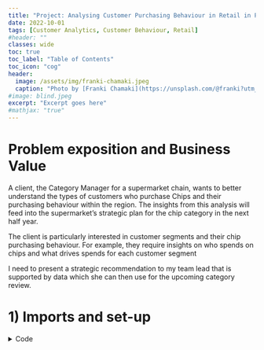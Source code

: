 ```yaml
---
title: "Project: Analysing Customer Purchasing Behaviour in Retail in Python"
date: 2022-10-01
tags: [Customer Analytics, Customer Behaviour, Retail]
#header: ""
classes: wide
toc: true
toc_label: "Table of Contents"
toc_icon: "cog"
header:
  image: /assets/img/franki-chamaki.jpeg
  caption: "Photo by [Franki Chamaki](https://unsplash.com/@franki?utm_source=unsplash&utm_medium=referral&utm_content=creditCopyText) on [Unsplash](https://unsplash.com/?utm_source=unsplash&utm_medium=referral&utm_content=creditCopyText)"
#image: blind.jpeg
excerpt: "Excerpt goes here"
#mathjax: "true"
---
```




# Problem exposition and Business Value

A client, the Category Manager for a supermarket chain, wants to better understand the types of customers who purchase Chips and their purchasing behaviour within the region. The insights from this analysis will feed into the supermarket’s strategic plan for the chip category in the next half year.

The client is particularly interested in customer segments and their chip purchasing behaviour. For example, they require insights on who spends on chips and what drives spends for each customer segment

I need to present a strategic recommendation to my team lead that is supported by data which she can then use for the upcoming category review.

# 1) Imports and set-up


<details><summary>Code</summary><figure class="highlight">
    <pre><code data-lang="python"><span class="s1"> {% highlight python %}
    import pandas as pd
    import numpy as np
    import matplotlib.pyplot as plt
    import seaborn as sns
    import datetime

    plt.style.use('fivethirtyeight')
    {% endhighlight %} </span></code></pre></figure></details>


# 2) Load Datasets


```python
df_trans = pd.read_csv('/path_to_data/transaction_data.csv')
df_behv = pd.read_csv('/path_to_data/purchase_behaviour.csv')

```

# 3) Data Cleaning

## 3.1) Transactions dataset


```python
# find missing values

df_trans.isnull().sum()
```




    DATE              0
    STORE_NBR         0
    LYLTY_CARD_NBR    0
    TXN_ID            0
    PROD_NBR          0
    PROD_NAME         0
    PROD_QTY          0
    TOT_SALES         0
    dtype: int64




```python
# look at data types

df_trans.dtypes
```




    DATE               object
    STORE_NBR           int64
    LYLTY_CARD_NBR      int64
    TXN_ID              int64
    PROD_NBR            int64
    PROD_NAME          object
    PROD_QTY            int64
    TOT_SALES         float64
    dtype: object




```python
# change "DATE" column to datetime and PROD_NAME to string

df_trans['DATE'] = pd.to_datetime(df_trans['DATE'])
df_trans['PROD_NAME'] = df_trans['PROD_NAME'].astype('string')
```


```python
df_trans.dtypes
```




    DATE              datetime64[ns]
    STORE_NBR                  int64
    LYLTY_CARD_NBR             int64
    TXN_ID                     int64
    PROD_NBR                   int64
    PROD_NAME                 string
    PROD_QTY                   int64
    TOT_SALES                float64
    dtype: object




```python
# look at distributions and extreme values

df_trans.describe()
```




<div>
<style scoped>
    .dataframe tbody tr th:only-of-type {
        vertical-align: middle;
    }

    .dataframe tbody tr th {
        vertical-align: top;
    }

    .dataframe thead th {
        text-align: right;
    }
</style>
<table border="1" class="dataframe">
  <thead>
    <tr style="text-align: right;">
      <th></th>
      <th>STORE_NBR</th>
      <th>LYLTY_CARD_NBR</th>
      <th>TXN_ID</th>
      <th>PROD_NBR</th>
      <th>PROD_QTY</th>
      <th>TOT_SALES</th>
    </tr>
  </thead>
  <tbody>
    <tr>
      <th>count</th>
      <td>264836.00000</td>
      <td>2.648360e+05</td>
      <td>2.648360e+05</td>
      <td>264836.000000</td>
      <td>264836.000000</td>
      <td>264836.000000</td>
    </tr>
    <tr>
      <th>mean</th>
      <td>135.08011</td>
      <td>1.355495e+05</td>
      <td>1.351583e+05</td>
      <td>56.583157</td>
      <td>1.907309</td>
      <td>7.304200</td>
    </tr>
    <tr>
      <th>std</th>
      <td>76.78418</td>
      <td>8.057998e+04</td>
      <td>7.813303e+04</td>
      <td>32.826638</td>
      <td>0.643654</td>
      <td>3.083226</td>
    </tr>
    <tr>
      <th>min</th>
      <td>1.00000</td>
      <td>1.000000e+03</td>
      <td>1.000000e+00</td>
      <td>1.000000</td>
      <td>1.000000</td>
      <td>1.500000</td>
    </tr>
    <tr>
      <th>25%</th>
      <td>70.00000</td>
      <td>7.002100e+04</td>
      <td>6.760150e+04</td>
      <td>28.000000</td>
      <td>2.000000</td>
      <td>5.400000</td>
    </tr>
    <tr>
      <th>50%</th>
      <td>130.00000</td>
      <td>1.303575e+05</td>
      <td>1.351375e+05</td>
      <td>56.000000</td>
      <td>2.000000</td>
      <td>7.400000</td>
    </tr>
    <tr>
      <th>75%</th>
      <td>203.00000</td>
      <td>2.030942e+05</td>
      <td>2.027012e+05</td>
      <td>85.000000</td>
      <td>2.000000</td>
      <td>9.200000</td>
    </tr>
    <tr>
      <th>max</th>
      <td>272.00000</td>
      <td>2.373711e+06</td>
      <td>2.415841e+06</td>
      <td>114.000000</td>
      <td>200.000000</td>
      <td>650.000000</td>
    </tr>
  </tbody>
</table>
</div>



Let's investigate the highest TOT_SALES value


```python
df_trans[df_trans['TOT_SALES'] == 650]
```




<div>
<style scoped>
    .dataframe tbody tr th:only-of-type {
        vertical-align: middle;
    }

    .dataframe tbody tr th {
        vertical-align: top;
    }

    .dataframe thead th {
        text-align: right;
    }
</style>
<table border="1" class="dataframe">
  <thead>
    <tr style="text-align: right;">
      <th></th>
      <th>DATE</th>
      <th>STORE_NBR</th>
      <th>LYLTY_CARD_NBR</th>
      <th>TXN_ID</th>
      <th>PROD_NBR</th>
      <th>PROD_NAME</th>
      <th>PROD_QTY</th>
      <th>TOT_SALES</th>
    </tr>
  </thead>
  <tbody>
    <tr>
      <th>69762</th>
      <td>2018-08-19</td>
      <td>226</td>
      <td>226000</td>
      <td>226201</td>
      <td>4</td>
      <td>Dorito Corn Chp     Supreme 380g</td>
      <td>200</td>
      <td>650.0</td>
    </tr>
    <tr>
      <th>69763</th>
      <td>2019-05-20</td>
      <td>226</td>
      <td>226000</td>
      <td>226210</td>
      <td>4</td>
      <td>Dorito Corn Chp     Supreme 380g</td>
      <td>200</td>
      <td>650.0</td>
    </tr>
  </tbody>
</table>
</div>



Since the second highest TOT_SALES value is 29.5, this is clearly an outlier so I will drop this value


```python
df_trans.drop([69762, 69763], axis = 0, inplace = True)
```


```python
# Check for duplicate values

df_trans[df_trans.duplicated()]
```




<div>
<style scoped>
    .dataframe tbody tr th:only-of-type {
        vertical-align: middle;
    }

    .dataframe tbody tr th {
        vertical-align: top;
    }

    .dataframe thead th {
        text-align: right;
    }
</style>
<table border="1" class="dataframe">
  <thead>
    <tr style="text-align: right;">
      <th></th>
      <th>DATE</th>
      <th>STORE_NBR</th>
      <th>LYLTY_CARD_NBR</th>
      <th>TXN_ID</th>
      <th>PROD_NBR</th>
      <th>PROD_NAME</th>
      <th>PROD_QTY</th>
      <th>TOT_SALES</th>
    </tr>
  </thead>
  <tbody>
    <tr>
      <th>124845</th>
      <td>2018-01-10</td>
      <td>107</td>
      <td>107024</td>
      <td>108462</td>
      <td>45</td>
      <td>Smiths Thinly Cut   Roast Chicken 175g</td>
      <td>2</td>
      <td>6.0</td>
    </tr>
  </tbody>
</table>
</div>



There seems to be a single duplicated row. I will drop this.


```python
df_trans.drop(124845, axis = 0, inplace = True)
```


```python
# clean up PROD_NAME column by

# fixing spaces

for i in range(25):
    df_trans['PROD_NAME'] = df_trans['PROD_NAME'].replace(i*' ', ' ')

# removing whitespace

df_trans['PROD_NAME'] = df_trans['PROD_NAME'].str.strip()

# correcting misspelling of Doritos brand

df_trans['PROD_NAME'] = df_trans['PROD_NAME'].str.replace('Dorito', 'Doritos')
df_trans['PROD_NAME'] = df_trans['PROD_NAME'].str.replace('Doritoss', 'Doritos')
```


```python
df_trans['PROD_NAME'].value_counts().to_frame()
```




<div>
<style scoped>
    .dataframe tbody tr th:only-of-type {
        vertical-align: middle;
    }

    .dataframe tbody tr th {
        vertical-align: top;
    }

    .dataframe thead th {
        text-align: right;
    }
</style>
<table border="1" class="dataframe">
  <thead>
    <tr style="text-align: right;">
      <th></th>
      <th>PROD_NAME</th>
    </tr>
  </thead>
  <tbody>
    <tr>
      <th>Kettle Mozzarella   Basil &amp; Pesto 175g</th>
      <td>3304</td>
    </tr>
    <tr>
      <th>Kettle Tortilla ChpsHny&amp;Jlpno Chili 150g</th>
      <td>3296</td>
    </tr>
    <tr>
      <th>Cobs Popd Swt/Chlli &amp;Sr/Cream Chips 110g</th>
      <td>3269</td>
    </tr>
    <tr>
      <th>Tyrrells Crisps     Ched &amp; Chives 165g</th>
      <td>3268</td>
    </tr>
    <tr>
      <th>Cobs Popd Sea Salt  Chips 110g</th>
      <td>3265</td>
    </tr>
    <tr>
      <th>...</th>
      <td>...</td>
    </tr>
    <tr>
      <th>RRD Pc Sea Salt     165g</th>
      <td>1431</td>
    </tr>
    <tr>
      <th>Woolworths Medium   Salsa 300g</th>
      <td>1430</td>
    </tr>
    <tr>
      <th>NCC Sour Cream &amp;    Garden Chives 175g</th>
      <td>1419</td>
    </tr>
    <tr>
      <th>French Fries Potato Chips 175g</th>
      <td>1418</td>
    </tr>
    <tr>
      <th>WW Crinkle Cut      Original 175g</th>
      <td>1410</td>
    </tr>
  </tbody>
</table>
<p>114 rows × 1 columns</p>
</div>



## 3.2) Behaviours dataset


```python
# look at data types

df_behv.dtypes

# change "LIFESTAGE" and "PREMIUM_CUSTOMER" variables to 'string' type

df_behv['LIFESTAGE'] = df_behv['LIFESTAGE'].astype('string')
df_behv['PREMIUM_CUSTOMER'] = df_behv['PREMIUM_CUSTOMER'].astype('string')
```


```python
# check for duplicates

df_behv[df_behv.duplicated()]
```




<div>
<style scoped>
    .dataframe tbody tr th:only-of-type {
        vertical-align: middle;
    }

    .dataframe tbody tr th {
        vertical-align: top;
    }

    .dataframe thead th {
        text-align: right;
    }
</style>
<table border="1" class="dataframe">
  <thead>
    <tr style="text-align: right;">
      <th></th>
      <th>LYLTY_CARD_NBR</th>
      <th>LIFESTAGE</th>
      <th>PREMIUM_CUSTOMER</th>
    </tr>
  </thead>
  <tbody>
  </tbody>
</table>
</div>



There are no duplicates

# 4) Data Engineering


```python
# create feature to capture 'packet size'

df_trans['Packet Size'] = df_trans['PROD_NAME'].astype('str').str.extractall('(\d+)').unstack().fillna('').sum(axis=1).astype(int)

# create feature to capture year and month

df_trans['year_month'] = df_trans['DATE'].dt.to_period('M')

# create brand name feature

df_trans['brand_name'] = df_trans['PROD_NAME'].str.split(' ').str[0]
```

# 5) Merge datasets


```python
merged_df = pd.merge(df_trans, df_behv, how = 'inner', on = 'LYLTY_CARD_NBR')
merged_df.head()
```




<div>
<style scoped>
    .dataframe tbody tr th:only-of-type {
        vertical-align: middle;
    }

    .dataframe tbody tr th {
        vertical-align: top;
    }

    .dataframe thead th {
        text-align: right;
    }
</style>
<table border="1" class="dataframe">
  <thead>
    <tr style="text-align: right;">
      <th></th>
      <th>DATE</th>
      <th>STORE_NBR</th>
      <th>LYLTY_CARD_NBR</th>
      <th>TXN_ID</th>
      <th>PROD_NBR</th>
      <th>PROD_NAME</th>
      <th>PROD_QTY</th>
      <th>TOT_SALES</th>
      <th>Packet Size</th>
      <th>year_month</th>
      <th>brand_name</th>
      <th>LIFESTAGE</th>
      <th>PREMIUM_CUSTOMER</th>
    </tr>
  </thead>
  <tbody>
    <tr>
      <th>0</th>
      <td>2018-10-17</td>
      <td>1</td>
      <td>1000</td>
      <td>1</td>
      <td>5</td>
      <td>Natural Chip        Compny SeaSalt175g</td>
      <td>2</td>
      <td>6.0</td>
      <td>175</td>
      <td>2018-10</td>
      <td>Natural</td>
      <td>YOUNG SINGLES/COUPLES</td>
      <td>Premium</td>
    </tr>
    <tr>
      <th>1</th>
      <td>2019-05-14</td>
      <td>1</td>
      <td>1307</td>
      <td>348</td>
      <td>66</td>
      <td>CCs Nacho Cheese    175g</td>
      <td>3</td>
      <td>6.3</td>
      <td>175</td>
      <td>2019-05</td>
      <td>CCs</td>
      <td>MIDAGE SINGLES/COUPLES</td>
      <td>Budget</td>
    </tr>
    <tr>
      <th>2</th>
      <td>2018-10-11</td>
      <td>1</td>
      <td>1307</td>
      <td>346</td>
      <td>96</td>
      <td>WW Original Stacked Chips 160g</td>
      <td>2</td>
      <td>3.8</td>
      <td>160</td>
      <td>2018-10</td>
      <td>WW</td>
      <td>MIDAGE SINGLES/COUPLES</td>
      <td>Budget</td>
    </tr>
    <tr>
      <th>3</th>
      <td>2019-09-03</td>
      <td>1</td>
      <td>1307</td>
      <td>347</td>
      <td>54</td>
      <td>CCs Original 175g</td>
      <td>1</td>
      <td>2.1</td>
      <td>175</td>
      <td>2019-09</td>
      <td>CCs</td>
      <td>MIDAGE SINGLES/COUPLES</td>
      <td>Budget</td>
    </tr>
    <tr>
      <th>4</th>
      <td>2019-05-20</td>
      <td>1</td>
      <td>1343</td>
      <td>383</td>
      <td>61</td>
      <td>Smiths Crinkle Cut  Chips Chicken 170g</td>
      <td>2</td>
      <td>2.9</td>
      <td>170</td>
      <td>2019-05</td>
      <td>Smiths</td>
      <td>MIDAGE SINGLES/COUPLES</td>
      <td>Budget</td>
    </tr>
  </tbody>
</table>
</div>



# 6) EDA

## 6.1) Univariate Analysis - Purchase Frequency

We can find purchase frequency by looking at the number of transactions segmented by different variables



<details><summary>Code</summary><figure class="highlight">
    <pre><code data-lang="python"><span class="s1"> {% highlight python %}
    def uni_plot(feature, color, suptitle, title):
        a = merged_df[feature].value_counts().to_frame()
        a.reset_index(inplace = True)
        a.rename({'index':str(feature), str(feature):'Frequency'},
                   axis = 1, inplace = True)
        a.sort_values(by = 'Frequency', ascending = True, inplace = True)

        if len(a) > 10:
            a = a.iloc[len(a)-10:len(a)]

        if  merged_df[feature].dtype == int:
            merged_df[feature] = merged_df[feature].astype('string')


        plt.figure(figsize = (10, 6))
        plt.barh(a[feature], a['Frequency'], color = color, alpha = 0.7)
        plt.xlabel('Number of Transactions', size = 11)
        plt.xticks(size = 9)
        plt.ylabel(str(feature), size = 11)
        plt.yticks(size = 9)
        plt.title(title, size = 14)
        plt.suptitle(suptitle)


        plt.show()
        {% endhighlight %} </span></code></pre></figure></details>


### 6.11) Lifestage


<details><summary>Code</summary><figure class="highlight">
    <pre><code data-lang="python"><span class="s1"> {% highlight python %}
    uni_plot('LIFESTAGE', '#CF9893', 'Older Customers Purchase Chips Most Frequently',
         'Distribution of Transactions by Customers\' Lifestage')
         {% endhighlight %} </span></code></pre></figure></details>


<img src="{{ site.url }}{{ site.baseurl }}/images/retail-behaviour/output_31_0.png" alt="None">




```python
# let's also quickly find out how many customers are in each stage

merged_df.LYLTY_CARD_NBR.nunique() # yields 72636
```




    72636


And what proportion of the total customers do customers from the above segment make up?


<details><summary>Code</summary><figure class="highlight">
    <pre><code data-lang="python"><span class="s1"> {% highlight python %}
    cust_count = []
    lifestages = list(set(merged_df.LIFESTAGE))

    for i in lifestages:
        cust_count.append(merged_df[merged_df['LIFESTAGE'] == i]['LYLTY_CARD_NBR'].nunique())

    cust_per_lifestage = pd.DataFrame({'Lifestage': lifestages,
                                       'num_customers':cust_count})


    colors = ['#fbf8cc', '#fde4cf', '#f1c0e8',
              '#cfbaf0', '#a3c4f3', '#8eecf5',
              '#b9fbc0']


    fig1, ax1 = plt.subplots(figsize = (9, 8))

    ax1.pie(cust_per_lifestage['num_customers'], labels = cust_per_lifestage['Lifestage'],
            autopct='%1.1f%%', shadow = False, startangle = 90,
            textprops = {'fontsize':'12'}, colors = colors)


    ax1.axis('equal')  
    plt.title('Customers in Each Segment as Share of All Customers', size = 14)
    plt.suptitle('Retirees and Older Singles/Couples Account for 2 Out of Every 5 Customers')
    plt.show()
    {% endhighlight %} </span></code></pre></figure></details>



<img src="{{ site.url }}{{ site.baseurl }}/images/retail-behaviour/output_33_0.png" alt="None">



### 6.12) Product Name


<details><summary>Code</summary><figure class="highlight">
    <pre><code data-lang="python"><span class="s1"> {% highlight python %}
    uni_plot('brand_name', '#BC7C9C', '"Kettle" and "Smiths" Brand Chips are Purchased with the Greatest Frequency',
         'Top 10 Most Frequently Purchased Products (Number of Transactions)')
    {% endhighlight %} </span></code></pre></figure></details>




<img src="{{ site.url }}{{ site.baseurl }}/images/retail-behaviour/output_35_0.png" alt="None">





**Takeaways**:


- Older customers, whether they are married, single, retired or with children purchase chips with the greatest frequency. This suggests these are valuable segments to our client. However, we must note that this is not the same as saying "older customers buy the greatest amount of chip products". We will explore this particular question later.


- The "Kettle" and "Smiths" brands saw the greatest number of purchases *by transaction*, not by number of chip products sold. "Kettle" chips are a clear outlier because there is a substantial gap between it and 2nd-placed "Smiths" chips. "Pringles" and "Doritos" round out the top 4 with the rest of the pack trailing far behind



### 6.13) Customer Category



<details><summary>Code</summary><figure class="highlight">
    <pre><code data-lang="python"><span class="s1"> {% highlight python %}
    uni_plot('PREMIUM_CUSTOMER', '#7A5980',
             'The Greatest Proportion of Transactions Involve the "Mainstream" Customer Category',
             'Number of Transactions by Customer Category')

    {% endhighlight %} </span></code></pre></figure></details>




<img src="{{ site.url }}{{ site.baseurl }}/images/retail-behaviour/output_38_0.png" alt="None">




**Takeaways**:

- Clearly, the greatest number of sales involve the "Mainstream" customer category, while "Premium" customers are responsible for the least number of sales.


- However, this is to be expected. Premium customers usually buy higher-priced products and price is inversely correlated with both purchase frequency (as shown here) and purchase quantity.

    As a result, while we can say that Mainstream customers purchase chips with the greatest frequency, we **cannot** say that they are responsible for the greatest revenue for our client. As we have no data on pricing, we are unable to explore this avenue further


As we did with lifestage, let's check what proportion of customers belong to each segment

<details><summary>Code</summary><figure class="highlight">
    <pre><code data-lang="python"><span class="s1"> {% highlight python %}
    cust_count = []
    categories = list(set(merged_df.PREMIUM_CUSTOMER))

    for i in categories:
        cust_count.append(merged_df[merged_df['PREMIUM_CUSTOMER'] == i]['LYLTY_CARD_NBR'].nunique())

    cust_per_category = pd.DataFrame({'Category': categories,
                                       'num_customers':cust_count})


    colors = ['#cdb4db', '#ffafcc', '#a2d2ff']


    fig1, ax1 = plt.subplots(figsize = (9, 8))

    ax1.pie(cust_per_category['num_customers'], labels = cust_per_category['Category'],
            autopct='%1.1f%%', shadow = False, startangle = 90,
            textprops = {'fontsize':'12'}, colors = colors)


    ax1.axis('equal')  
    plt.title('Customers in Each Segment as Share of All Customers', size = 14)
    plt.suptitle('For every 60 customers, 16 are Premium, 24 are Mainstream and 20 are Budget')
    #plt.tight_layout()
    plt.show()
    {% endhighlight %} </span></code></pre></figure></details>




<img src="{{ site.url }}{{ site.baseurl }}/images/retail-behaviour/output_40_0.png" alt="None">



### 6.14) Evolution of Number of Transactions Through Time


<details><summary>Code</summary><figure class="highlight">
    <pre><code data-lang="python"><span class="s1"> {% highlight python %}
    transactions_per_month = merged_df.year_month.value_counts().to_frame()

    transactions_per_month.reset_index(inplace = True)

    transactions_per_month.sort_values(by = 'index', inplace = True)

    transactions_per_month['index'] = transactions_per_month['index'].astype('string')

    transactions_per_month.plot(x = 'index', y = 'year_month',
                                kind = 'line', figsize = (10, 6),
                                color = '#A96DA3', alpha = 0.7)

    plt.xlabel('Month', size = 11)
    plt.xticks(size = 9)
    plt.ylabel('Number of Transactions', size = 11)
    plt.yticks(size = 9)
    plt.title('Number of Transactions by Month', size = 14)
    plt.suptitle('Vast Majority of Transactions Occur Between 07-2018 and 06-2019')

    plt.legend().remove()
    {% endhighlight %} </span></code></pre></figure></details>




<img src="{{ site.url }}{{ site.baseurl }}/images/retail-behaviour/output_42_0.png" alt="None">






**Takeaways**:

Interestingly, there is a sharp increase in the number of transactions During July 2017. This number stays fairly high and consistent until June 2018, then drops sharply again.



It is not clear from the data why this is occuring. There is no clear seasonality aspect to the sales of chips. Perhaps there was an extremely successful marketing campaign that coincided with this period of high sales, but this is really unlikely.



Whatever factor explains this graph is of paramount importance to the client because it yields an immense increase in sales


## 6.2) Bivariate Analysis - Total Qty of Products Sold (Best-Selling Products)

<details><summary>Code</summary><figure class="highlight">
    <pre><code data-lang="python"><span class="s1"> {% highlight python %}
    def aggregator(x, y, color, suptitle, title):
        df = merged_df.groupby(x)[y].sum().to_frame().reset_index().sort_values(by = y, ascending = True)

        if len(df) > 10:
            df = df.iloc[len(df) - 10:len(df)]

        plt.figure(figsize = (10, 6))
        plt.barh(df[x], df[y], color = color, alpha = 0.7)
        plt.xlabel(y, size = 11)
        plt.xticks(size = 9)
        plt.ylabel(x, size = 11)
        plt.yticks(size = 9)
        plt.title(title, size = 14)
        plt.suptitle(suptitle)


        plt.show()
        {% endhighlight %} </span></code></pre></figure></details>

### 6.21) Total Product Sales by Brand - Best-Selling Brand


<details><summary>Code</summary><figure class="highlight">
    <pre><code data-lang="python"><span class="s1"> {% highlight python %}
    aggregator('brand_name', 'TOT_SALES', '#3B3B58',
               '"Kettle" chips dominate the competition and significantly outsold competitors',
               'Top 10 Products By Total Units Sold ')
    {% endhighlight %} </span></code></pre></figure></details>




<img src="{{ site.url }}{{ site.baseurl }}/images/retail-behaviour/output_47_0.png" alt="None">






**Takeaway**:


- The product with the greatest number of units sold belongs to the "Kettle" and "Doritos" brands. With our previous findings, we can conclude that not only are "Kettle" and "Doritos" brands chips bought most often, they are also bought at the greatest quantities (number of units) overall


- For example, "Kettle" chips were bought in over 1 million transactions with almost 4 million units bought. So we can also say that the average number of "Kettle" chips bought per transaction was about 4


- As before, "Smiths" and "Pringles" round out the top 4. Interestingly, however, we see that while "Doritos" chips outsold "Smiths" chips in terms of total quantity, Smiths chips were sold more often (by a slight amount). So, on average, customers bought "Smiths" chips more often but in smaller quantities compared to "Doritos" chips

### 6.22) Total Product Sales by Lifestage


<details><summary>Code</summary><figure class="highlight">
    <pre><code data-lang="python"><span class="s1"> {% highlight python %}
    aggregator('LIFESTAGE', 'TOT_SALES', '#CF9893',
               'Older Customers are the Biggest Purchasers of Chips',
               'Total Product Sales by Customer Lifestage')
    {% endhighlight %} </span></code></pre></figure></details>




<img src="{{ site.url }}{{ site.baseurl }}/images/retail-behaviour/output_50_0.png" alt="None">





**Takeaway**:


- We see that not only are Older Singles/Couples, Retirees and Older Families the customer segments that purchase chip products with the greatest frequency, they also purchase the largest quantities of chips.


-    These findings point to the idea that these segments are very valuable to our client and that the client should continue to target and promote these segments in their supermarket’s strategic plan


### 6.23) Total Product Sales by Customer Category


<details><summary>Code</summary><figure class="highlight">
    <pre><code data-lang="python"><span class="s1"> {% highlight python %}
    aggregator('PREMIUM_CUSTOMER', 'TOT_SALES', '#BC7C9C',
               'Mainstream Category Customers are the Biggest Purchasers of Chips',
               'Total Product Sales by Customer Category')
    {% endhighlight %} </span></code></pre></figure></details>




<img src="{{ site.url }}{{ site.baseurl }}/images/retail-behaviour/output_53_0.png" alt="None">





**Takeaway**:


- We see a similar distribution here as in the "Customer Category vs Number of Transactions" visualisation.

    At first glance, we may think that Mainstream customers are the most valuable to our client because they buy the most products and do so with the greatest frequency. However, this would be an erroneous inference. This is because we have no data on the prices of the products that these customers buy, so we do not know what proportion of total revenue they're responsible for.


- In other words, it is possible (and even likely) that the Premium customers are responsible for the greatest share of revenue for our client. Premium customers have that category name assigned to them for a reason; they likely buy more expensive chips. And finally, it is important to recall that one of the most basic laws of economics states that price is negatively correlated with quantity demanded, so the visualisation above is quite in line with expectations


### 6.24) Total Product Sales by Packet Size


<details><summary>Code</summary><figure class="highlight">
    <pre><code data-lang="python"><span class="s1"> {% highlight python %}
    merged_df.groupby('Packet Size')['TOT_SALES'].sum().to_frame().reset_index().plot(kind = 'bar',
                                                                                      x = 'Packet Size',
                                                                                      y = 'TOT_SALES',
                                                                                      figsize = (10, 6),
                                                                                      color = '#7A5980',
                                                                                      alpha = 0.7)
    plt.xlabel('Packet Size (Grams)', size = 11)
    plt.ylabel("Total Number of Chip Products Sold", size = 11)
    plt.xticks(size = 9)
    plt.yticks(size = 9)
    plt.title('Total Chip Products Sold By Packet Size in grams', size = 14)
    plt.suptitle('Customers Overwhelmingly Prefer 175g and 150g Packet Sizes')
    plt.legend().remove()
    {% endhighlight %} </span></code></pre></figure></details>




<img src="{{ site.url }}{{ site.baseurl }}/images/retail-behaviour/output_56_0.png" alt="None">




**Takeaway**:

- 175g and 150g, packets that can be considered "medium-sized", proved to be the most popular with customers.


- Interestingly, we see a segment of customers that prefer larger-sized packets as well, ranging from 270g to 380g.

    Below we see that for the subset of customers who buy these larger packets, the best-selling brand is "Smiths", not "Kettle". Recall that "Kettle" was the best-selling brand overall by a tremendous margin overall, but it is nowhere to be found here. We can conclude that either "Kettle" does not offer large packet sizes or if they do, customers do not prefer larger sizes for this brand




```python
merged_df[merged_df['Packet Size'].isin([270, 300, 330, 380])].groupby('brand_name')['TOT_SALES'].sum().sort_values(ascending = False)

# the "Old" value refers to "Old El Palso Salsa Dip". It is not a chips brand so we exclude it
```




    brand_name
    Smiths        105474.4
    Old            90785.1
    Doritos        86703.6
    Twisties       55425.4
    Cheezels       34296.9
    Woolworths      8284.5
    Name: TOT_SALES, dtype: float64




```python
merged_df[merged_df['brand_name'].str.contains('Old')]
```




<div>
<style scoped>
    .dataframe tbody tr th:only-of-type {
        vertical-align: middle;
    }

    .dataframe tbody tr th {
        vertical-align: top;
    }

    .dataframe thead th {
        text-align: right;
    }
</style>
<table border="1" class="dataframe">
  <thead>
    <tr style="text-align: right;">
      <th></th>
      <th>DATE</th>
      <th>STORE_NBR</th>
      <th>LYLTY_CARD_NBR</th>
      <th>TXN_ID</th>
      <th>PROD_NBR</th>
      <th>PROD_NAME</th>
      <th>PROD_QTY</th>
      <th>TOT_SALES</th>
      <th>Packet Size</th>
      <th>year_month</th>
      <th>brand_name</th>
      <th>LIFESTAGE</th>
      <th>PREMIUM_CUSTOMER</th>
    </tr>
  </thead>
  <tbody>
    <tr>
      <th>7</th>
      <td>2019-05-19</td>
      <td>4</td>
      <td>4074</td>
      <td>2982</td>
      <td>57</td>
      <td>Old El Paso Salsa   Dip Tomato Mild 300g</td>
      <td>1</td>
      <td>5.1</td>
      <td>300</td>
      <td>2019-05</td>
      <td>Old</td>
      <td>MIDAGE SINGLES/COUPLES</td>
      <td>Budget</td>
    </tr>
    <tr>
      <th>17</th>
      <td>2018-11-19</td>
      <td>4</td>
      <td>4196</td>
      <td>3536</td>
      <td>59</td>
      <td>Old El Paso Salsa   Dip Tomato Med 300g</td>
      <td>2</td>
      <td>10.2</td>
      <td>300</td>
      <td>2018-11</td>
      <td>Old</td>
      <td>MIDAGE SINGLES/COUPLES</td>
      <td>Budget</td>
    </tr>
    <tr>
      <th>50</th>
      <td>2018-12-26</td>
      <td>19</td>
      <td>19272</td>
      <td>16684</td>
      <td>59</td>
      <td>Old El Paso Salsa   Dip Tomato Med 300g</td>
      <td>1</td>
      <td>5.1</td>
      <td>300</td>
      <td>2018-12</td>
      <td>Old</td>
      <td>MIDAGE SINGLES/COUPLES</td>
      <td>Budget</td>
    </tr>
    <tr>
      <th>83</th>
      <td>2018-08-13</td>
      <td>36</td>
      <td>36302</td>
      <td>33187</td>
      <td>57</td>
      <td>Old El Paso Salsa   Dip Tomato Mild 300g</td>
      <td>2</td>
      <td>10.2</td>
      <td>300</td>
      <td>2018-08</td>
      <td>Old</td>
      <td>MIDAGE SINGLES/COUPLES</td>
      <td>Budget</td>
    </tr>
    <tr>
      <th>87</th>
      <td>2019-05-15</td>
      <td>39</td>
      <td>39144</td>
      <td>35506</td>
      <td>57</td>
      <td>Old El Paso Salsa   Dip Tomato Mild 300g</td>
      <td>1</td>
      <td>5.1</td>
      <td>300</td>
      <td>2019-05</td>
      <td>Old</td>
      <td>MIDAGE SINGLES/COUPLES</td>
      <td>Budget</td>
    </tr>
    <tr>
      <th>...</th>
      <td>...</td>
      <td>...</td>
      <td>...</td>
      <td>...</td>
      <td>...</td>
      <td>...</td>
      <td>...</td>
      <td>...</td>
      <td>...</td>
      <td>...</td>
      <td>...</td>
      <td>...</td>
      <td>...</td>
    </tr>
    <tr>
      <th>264565</th>
      <td>2018-03-07</td>
      <td>258</td>
      <td>258426</td>
      <td>257384</td>
      <td>59</td>
      <td>Old El Paso Salsa   Dip Tomato Med 300g</td>
      <td>2</td>
      <td>10.2</td>
      <td>300</td>
      <td>2018-03</td>
      <td>Old</td>
      <td>YOUNG SINGLES/COUPLES</td>
      <td>Premium</td>
    </tr>
    <tr>
      <th>264623</th>
      <td>2018-07-11</td>
      <td>262</td>
      <td>262061</td>
      <td>261665</td>
      <td>65</td>
      <td>Old El Paso Salsa   Dip Chnky Tom Ht300g</td>
      <td>2</td>
      <td>10.2</td>
      <td>300</td>
      <td>2018-07</td>
      <td>Old</td>
      <td>YOUNG SINGLES/COUPLES</td>
      <td>Premium</td>
    </tr>
    <tr>
      <th>264631</th>
      <td>2018-08-23</td>
      <td>262</td>
      <td>262084</td>
      <td>261793</td>
      <td>57</td>
      <td>Old El Paso Salsa   Dip Tomato Mild 300g</td>
      <td>2</td>
      <td>10.2</td>
      <td>300</td>
      <td>2018-08</td>
      <td>Old</td>
      <td>YOUNG SINGLES/COUPLES</td>
      <td>Premium</td>
    </tr>
    <tr>
      <th>264644</th>
      <td>2019-01-01</td>
      <td>264</td>
      <td>264165</td>
      <td>262926</td>
      <td>65</td>
      <td>Old El Paso Salsa   Dip Chnky Tom Ht300g</td>
      <td>2</td>
      <td>10.2</td>
      <td>300</td>
      <td>2019-01</td>
      <td>Old</td>
      <td>YOUNG SINGLES/COUPLES</td>
      <td>Premium</td>
    </tr>
    <tr>
      <th>264691</th>
      <td>2019-04-20</td>
      <td>265</td>
      <td>265103</td>
      <td>263419</td>
      <td>59</td>
      <td>Old El Paso Salsa   Dip Tomato Med 300g</td>
      <td>1</td>
      <td>5.1</td>
      <td>300</td>
      <td>2019-04</td>
      <td>Old</td>
      <td>YOUNG SINGLES/COUPLES</td>
      <td>Premium</td>
    </tr>
  </tbody>
</table>
<p>9324 rows × 13 columns</p>
</div>



# 7) Deeper Dive Into Customer Segments

## 7.1) Most Valuable Segments by Total Products Sold

<details><summary>Code</summary><figure class="highlight">
    <pre><code data-lang="python"><span class="s1"> {% highlight python %}
    sales_best_segments = merged_df.groupby(['LIFESTAGE', 'PREMIUM_CUSTOMER'])['TOT_SALES'].sum().to_frame().sort_values(by = 'TOT_SALES',
                                                                                                   ascending = False)

    sales_best_segments.head()
    {% endhighlight %} </span></code></pre></figure></details>




<div>
<style scoped>
    .dataframe tbody tr th:only-of-type {
        vertical-align: middle;
    }

    .dataframe tbody tr th {
        vertical-align: top;
    }

    .dataframe thead th {
        text-align: right;
    }
</style>
<table border="1" class="dataframe">
  <thead>
    <tr style="text-align: right;">
      <th></th>
      <th></th>
      <th>TOT_SALES</th>
    </tr>
    <tr>
      <th>LIFESTAGE</th>
      <th>PREMIUM_CUSTOMER</th>
      <th></th>
    </tr>
  </thead>
  <tbody>
    <tr>
      <th>OLDER FAMILIES</th>
      <th>Budget</th>
      <td>168363.25</td>
    </tr>
    <tr>
      <th>YOUNG SINGLES/COUPLES</th>
      <th>Mainstream</th>
      <td>157621.60</td>
    </tr>
    <tr>
      <th>RETIREES</th>
      <th>Mainstream</th>
      <td>155677.05</td>
    </tr>
    <tr>
      <th>YOUNG FAMILIES</th>
      <th>Budget</th>
      <td>139345.85</td>
    </tr>
    <tr>
      <th>OLDER SINGLES/COUPLES</th>
      <th>Budget</th>
      <td>136769.80</td>
    </tr>
  </tbody>
</table>
</div>



Let's filter out each best segment and assign them to different dataframes so that we can use these if needed


<details><summary>Code</summary><figure class="highlight">
    <pre><code data-lang="python"><span class="s1"> {% highlight python %}
    older_fam_budget = merged_df.loc[(merged_df['LIFESTAGE'] == 'OLDER FAMILIES') &
                                     (merged_df['PREMIUM_CUSTOMER'] == 'Budget')]

    young_sing_coup_main = merged_df.loc[(merged_df['LIFESTAGE'] == 'YOUNG SINGLES/COUPLES') &
                                         (merged_df['PREMIUM_CUSTOMER'] == 'Mainstream')]

    retirees_main = merged_df.loc[(merged_df['LIFESTAGE'] == 'RETIREES') &
                                  (merged_df['PREMIUM_CUSTOMER'] == 'Mainstream')]

    young_fam_budget = merged_df.loc[(merged_df['LIFESTAGE'] == 'YOUNG FAMILIES') &
                                     (merged_df['PREMIUM_CUSTOMER'] == 'Budget')]

    older_sing_coup_budget = merged_df.loc[(merged_df['LIFESTAGE'] == 'OLDER SINGLES/COUPLES') &
                                     (merged_df['PREMIUM_CUSTOMER'] == 'Budget')]
    {% endhighlight %} </span></code></pre></figure></details>

## 7.2) Most Valuable Segments' Share of All Product Sales


<details><summary>Code</summary><figure class="highlight">
    <pre><code data-lang="python"><span class="s1"> {% highlight python %}
    sum_sales_best_segments = sales_best_segments.iloc[:5].sum().sum()

    labels = ['5 Best Segments', 'All Remaining Segments']
    sizes = [sum_sales_best_segments, sales_best_segments.TOT_SALES.sum() - sum_sales_best_segments]
    explode = (0.05, 0)
    colors = ['#f0a6ca', '#b8bedd']



    fig1, ax1 = plt.subplots(figsize = (6, 6))

    ax1.pie(sizes, explode = explode, labels = labels, autopct='%1.1f%%',
            shadow = False, startangle = 90, textprops = {'fontsize':'12'},
            colors = colors)


    ax1.axis('equal')  
    plt.title('% Split of Sales Comparing Products Sold of 5 Best Segments Vs All Other Segments', size = 14)
    plt.suptitle('Combined Products Sold for 5 Best Segments Account for Nearly 40% of All Products Sold')
    #plt.tight_layout()
    plt.show()
    {% endhighlight %} </span></code></pre></figure></details>




<img src="{{ site.url }}{{ site.baseurl }}/images/retail-behaviour/output_65_0.png" alt="None">




**Takeaway**:


- The most valuable customer segments, in order, are:


    - Older Families + Budget
    - Younger Singles/Couples + Mainstream
    - Retirees + Mainstream
    - Young Families + Budget
    - Older Singles/Couples + Budget


- These best segments account for 2 out of every 5 chip products sold, making these extremely valuable segments to target


## 7.3) Evolution of Spending Patterns Over Time of 5 Best Segments


<details><summary>Code</summary><figure class="highlight">
    <pre><code data-lang="python"><span class="s1"> {% highlight python %}
    def segment_sales(lifestage, category, title):
        df = merged_df.loc[(merged_df['LIFESTAGE'] == lifestage) &
                                     (merged_df['PREMIUM_CUSTOMER'] == category)]

        df = df.groupby('year_month')['TOT_SALES'].sum().reset_index()

        df.rename({'TOT_SALES':title},
                              axis = 1, inplace = True)
        return df


    older_fam_budget_sales = segment_sales('OLDER FAMILIES', 'Budget', 'old_fam_budget_sales')
    young_single_mainstream_sales = segment_sales('YOUNG SINGLES/COUPLES', 'Mainstream', 'young_single_mainstream_sales')
    retirees_mainstream_sales = segment_sales('RETIREES', 'Mainstream', 'retirees_mainstream_sales')

    young_families_budget_sales = segment_sales('YOUNG FAMILIES', 'Budget', 'youngFam_budget_sales')
    older_couples_budget_sales = segment_sales('OLDER SINGLES/COUPLES', 'Budget', 'old_sin_couple_sales')

    best_segments_sales = pd.merge(older_fam_budget_sales, young_single_mainstream_sales,  on = 'year_month')
    best_segments_sales = pd.merge(best_segments_sales, retirees_mainstream_sales,  on = 'year_month')
    best_segments_sales = pd.merge(best_segments_sales, young_families_budget_sales,  on = 'year_month')
    best_segments_sales = pd.merge(best_segments_sales, older_couples_budget_sales,  on = 'year_month')


    best_segments_sales.plot(kind = 'line', x = 'year_month',
                       y = ['old_fam_budget_sales',
                            'young_single_mainstream_sales',
                            'retirees_mainstream_sales',
                            'youngFam_budget_sales',
                            'old_sin_couple_sales'],
                       alpha = 0.7, figsize = (12, 6),
                       color = ['#987284', '#75B9BE', '#D0D6B5',
                                '#F9B5AC', '#EE7674'])
    plt.legend(loc = 'lower center', labels = ['Older Families + Budget',
                                               'Young Singles/Couples + Mainstream',
                                               'Retirees + Mainstream',
                                               'Young Families + Budget',
                                               'Old Singles/Couples + Budget'])

    plt.xlabel('Month and Year', size = 11)
    plt.ylabel('Number of Products Sold', size = 11)
    plt.xticks(size = 9)
    plt.yticks(size = 9)
    plt.suptitle('Customers from Best Segments Buy Large Quantities of Chips Only Between 06-2018 and 06-2019')
    plt.title('Total Products Purchased by 5 Best Customer Segments - Jan 2018 to Dec 2019',
               size = 14)
    {% endhighlight %} </span></code></pre></figure></details>




<img src="{{ site.url }}{{ site.baseurl }}/images/retail-behaviour/output_68_1.png" alt="None">






**Takeaway**:


- Top 3 Best Customer Segments by Number of Products Purchased had fairly similar spending patterns. They all share


    - A high, sustained level between June 2018 and June 2019 which sees cyclical purchasing behaviour
    - A dip in that level during February 2019
    - A peak in that level during March 2019



## 7.4) Average Frequency of Chip Purchases for Most Valuable Segments

To do this, I can find the difference in number of days for each purchase within a segment then average this.

However, that would introduce a problem: since many different customers can buy chips on a given day, the difference in days between these data points would be 0. This would give a misleading idea of the frequency of chip purchases because the average would be very low due to the nature of the calculations.

To solve this, I need to:

1. compare the purchase dates of individual (unique) customers within a segment then

2. compute the average number of days elapsed between purchases for that particular customer then

3. repeat for a random sample of 1000 customers from that segment


I can then find:

- the individual average purchase frequency for each segment (1000 customers each)

- the collective average purchase frequency for all 5 segments (5000 customers in total)


<details><summary>Code</summary><figure class="highlight">
    <pre><code data-lang="python"><span class="s1"> {% highlight python %}
    # create two lists.

    # One to store average number of days elapsed between purchases for each customer

    avg_days_purchase_per_cust = []

    # One to store the average number of days elapsed between purchases for each segment

    avg_days_cust_segment = []



    def freq_purchase(lifestage, category):

        # filter for required best segment
        df = merged_df.loc[(merged_df['LIFESTAGE'] == lifestage) & (merged_df['PREMIUM_CUSTOMER'] == category)]

        # randomly sample 1000 customers from this segment
        random_cust = list(df.sample(n = 1000, random_state = 42).LYLTY_CARD_NBR)

        # write a loop to find the average number of days between purchases for each randomly-sampled customer

        for i in range(len(random_cust)):
                # isolate to one customer
                x = df[df['LYLTY_CARD_NBR'] == random_cust[i]].copy()

                # sort by date
                x.sort_values(by = ['DATE'], inplace = True)

                # find difference in days between each purchase
                x['Days Since Last Purchase'] = (x['DATE'] - x['DATE'].shift(1))

                # fill null values
                x['Days Since Last Purchase'] = x['Days Since Last Purchase'].fillna(pd.Timedelta(seconds=0))

                # remove first purchase date because it cannot compare to an 'earlier' date
                # then find the mean
                avg_1 = x.iloc[1:len(df)]['Days Since Last Purchase'].copy().mean()

                # add each individual customer mean to our pre-defined list list
                avg_days_purchase_per_cust.append(avg_1)

                # when we have collected 1000 customer averages (which comprises a single segment),
                # find the average of those 100 averages. This gives the average for the whole segment
                # then add this segment-level average to our second pre-defined list

                if len(avg_days_purchase_per_cust) > 999:
                    avg_2 = pd.to_timedelta(pd.Series(avg_days_purchase_per_cust)).mean()

                    # add average of this segment to another list
                    avg_days_cust_segment.append(avg_2)

                    # wipe initial list clean for next run of loop
                    avg_days_purchase_per_cust.clear()
                else:
                    pass
      {% endhighlight %} </span></code></pre></figure></details>



<details><summary>Code</summary><figure class="highlight">
    <pre><code data-lang="python"><span class="s1"> {% highlight python %}
    freq_purchase('OLDER FAMILIES', 'Budget')
    freq_purchase('YOUNG SINGLES/COUPLES', 'Mainstream')
    freq_purchase('RETIREES', 'Mainstream')
    freq_purchase('YOUNG FAMILIES', 'Budget')
    freq_purchase('OLDER SINGLES/COUPLES', 'Budget')

    avg_days_cust_segment = [x.days for x in avg_days_cust_segment]
    avg_days_cust_segment = pd.DataFrame({'Segments': ['Older Families + Budget',
                                    'Younger Singles/Couples + Mainstream',
                                    'Retirees + Mainstream',
                                    'Young Families + Budget',
                                    'Older Singles/Couples + Budget'],
                                    'Average Number of Days Between Purchases':avg_days_cust_segment})
    {% endhighlight %} </span></code></pre></figure></details>


<details><summary>Code</summary><figure class="highlight">
    <pre><code data-lang="python"><span class="s1"> {% highlight python %}
    plt.figure(figsize = (8, 6))
    plt.barh(width = avg_days_cust_segment['Average Number of Days Between Purchases'],
             y = avg_days_cust_segment['Segments'], color = '#CF9893', alpha = 0.7)

    plt.xlabel('Average Number of Days Between Purchases', size = 11)
    plt.ylabel('Customer Segment', size = 11)
    plt.xticks(size = 9)
    plt.yticks(size = 9)
    plt.suptitle('Customers from Best Segments Buy Chips Between Every 2 to 4 Months on Average')
    plt.title('Average Number of Days Elapsed Between Purchases for 1000 Randomly Sampled Customers From Best Segments',
               size = 14)
    {% endhighlight %} </span></code></pre></figure></details>



<img src="{{ site.url }}{{ site.baseurl }}/images/retail-behaviour/output_73_1.png" alt="None">




**Takeaways**:


1. Customers from our best segments make purchases on average between every 2 to 4 months.

    *   Among these segments, "Retirees + Mainstream" & "Younger Singles/Couples + Mainstream" are placed near the upper end of this range, with the former in particular taking more than 4 months on average to make a purchase and the latter taking 110 days

    *   The remaining 3 segments all take less than 95 days or just over 3 months to make repeat purchases on average. In particular, "Older Families + Budget" customers take about 75 days to make repeat chips purchases. This segment therefore buys chips with the highest frequency


2. Interestingly, all of the segments on the lower end of our range come from the "Budget" category. This suggests "Budget" customers are more likely to purchase chips more frequently than either "Mainstream" or "Premium" customers

    *   Segments with "Mainstream" customers are on the upper end of this range

    *   There are no segments with "Premium" customers, further supporting my hypothesis that Premium customers buy fewer products overall with less frequency, but they likely buy the more expensive products


## 7.5) Average Qty Bought per Customer in Best Segments


<details><summary>Code</summary><figure class="highlight">
    <pre><code data-lang="python"><span class="s1"> {% highlight python %}
    print('Average Qty Bought Per Customer in the following segments is: ')

    print('Older Families + Budget: {:0.2f}'.format(round(older_fam_budget.TOT_SALES.sum()/
                                                          older_fam_budget.LYLTY_CARD_NBR.nunique()), 2))

    print('Young Singles/Couples + Mainstream: {:0.2f}'.format(young_sing_coup_main.TOT_SALES.sum()/
                                                               young_sing_coup_main.LYLTY_CARD_NBR.nunique()))

    print('Retirees + Mainstream: {:0.2f}'.format(retirees_main.TOT_SALES.sum()/
                                                  retirees_main.LYLTY_CARD_NBR.nunique()))

    print('Young Families + Budget: {:0.2f}'.format(young_fam_budget.TOT_SALES.sum()/
                                                    young_fam_budget.LYLTY_CARD_NBR.nunique()))

    print('Older Singles/Couples + Budget: {:0.2f}'.format(older_sing_coup_budget.TOT_SALES.sum()/
                                                           older_sing_coup_budget.LYLTY_CARD_NBR.nunique()))
    {% endhighlight %} </span></code></pre></figure></details>


Average Qty Bought Per Customer in the following segments is:

```Python

    Older Families + Budget: 36.00
    Young Singles/Couples + Mainstream: 19.49
    Retirees + Mainstream: 24.03
    Young Families + Budget: 34.69
    Older Singles/Couples + Budget: 27.75
```


While the Young Singles/Couples + Mainstream and Retirees + Mainstream segments buy more chips overall, they also have a proportionally greater number of customers. This means that, on a per customer basis, the Young Families + Budget segment is more valuable because customers in this segment buy more chips on average than in the two aforementioned segments


# 8) Conclusions


The "best" segments for our client in the context of their chip-purchasing behaviour when it comes to both frequency and total quantity bought are older customers. In particular, Older Singles/Couples + Budget, Retirees + Mainstream and Older Families + Budget, all of whom also belong to the "Budget" category, all rank near the top of these measures.


However, if we look at the average quantity bought by customers in each segment, then the unifying factor behind the best segments is families and the budget category. This is because Older Families + Budget and Young Families + Budget rank 1st and 2nd in both the frequency of purchasing and in the average qty of chips bought per customer.

Older And Young Families + Budget make a trip to the supermarket to buy chips approximately every 2.5 months, which is by far the greatest frequency. They buy 36 and 34.7 chip products per customer, respectively, over the timeframe of this dataset. Again, this is ranked 1st and 2nd in this measure.

Theoretically, this makes sense. Chips products are usually more popular with children and teens. And of course, if a customer has a family, then they are likely to buy a greater quantity of chips because they may be buying it not only for themselves, but for their family members too.

Along with Young Singles/Couples + Mainstream customers, the aforementioned segments account for 2 out of every 5 units of chips sold.

If we pivot and look at the brand and product-centric inferences, we find that Kettle and Smiths chips dominate the competition by both frequency of purchase and number of units sold. Kettle in particular is a clear outlier here with significant leads over 2nd-placed Smiths in both measures.

Interestingly, when it comes to packet sizes, Kettle does not seem to offer larger packet sizes (those including and above 270g), so Smiths is the most popular brand here. Generally, mid-sized packets (150g, 170g and 175g) are the most popular with customers by far. However, there is a set of customers that does prefer the aforementioned larger packets.


Lastly, there is something peculiar occurring with the purchasing behaviour with respect to time. Something caused total purchases to increase tremendously in June 2018. This stayed at a high level until July 2019, when purchases crashed and returned to pre-June 2019. I am unsure regarding why this occurred. Maybe new supermarkets were opened which increased sales, but that would not explain why sales crashed again in July 2019 (unless these supermarkets were closed in that month). So this warrants further investigation.


Overall, my recommendation to our client is to focus on the segments where customers have families and are in the budget category. Brand-wise, it would be a good idea to promote Kettle, Doritos and Smiths chips overall, and Smiths and Doritos chips in the larger packet sizes
